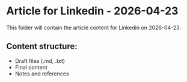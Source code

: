 # Article for Linkedin - 2026-04-23

This folder will contain the article content for Linkedin on 2026-04-23.

## Content structure:
- Draft files (.md, .txt)
- Final content
- Notes and references
